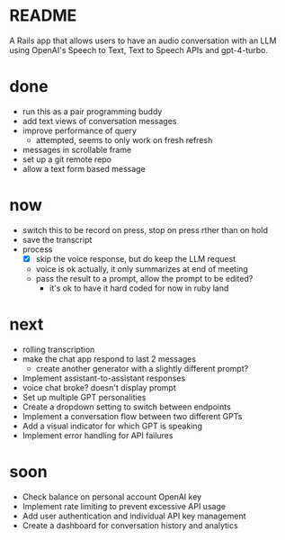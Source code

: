 # README

A Rails app that allows users to have an audio conversation with an LLM using
OpenAI's Speech to Text, Text to Speech APIs and gpt-4-turbo.

# done
* run this as a pair programming buddy
* add text views of conversation messages
* improve performance of query
  * attempted, seems to only work on fresh refresh
* messages in scrollable frame
* set up a git remote repo
* allow a text form based message

# now
* switch this to be record on press, stop on press rther than on hold
* save the transcript
* process
  * [x] skip the voice response, but do keep the LLM request
  * voice is ok actually, it only summarizes at end of meeting
  * pass the result to a prompt, allow the prompt to be edited?
    * it's ok to have it hard coded for now in ruby land

# next
* rolling transcription
* make the chat app respond to last 2 messages
  * create another generator with a slightly different prompt?
* Implement assistant-to-assistant responses
* voice chat broke? doesn't display prompt
* Set up multiple GPT personalities
* Create a dropdown setting to switch between endpoints
* Implement a conversation flow between two different GPTs
* Add a visual indicator for which GPT is speaking
* Implement error handling for API failures

# soon
* Check balance on personal account OpenAI key
* Implement rate limiting to prevent excessive API usage
* Add user authentication and individual API key management
* Create a dashboard for conversation history and analytics

